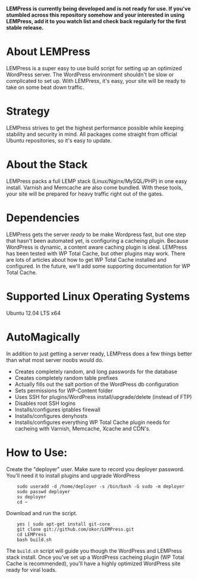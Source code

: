 **LEMPress is currently being developed and is not ready for use. If you've stumbled across this repository somehow and your interested in using LEMPress, add it to you watch list and check back regularly for the first stable release.**


About LEMPress
=========

LEMPress is a super easy to use build script for setting up an optimized WordPress server. The WordPress environment shouldn't be slow or complicated to set up. With LEMPress, it's easy, your site will be ready to take on some beat down traffic.


Strategy
========

LEMPress strives to get the highest performance possible while keeping stability and security in mind. All packages come straight from official Ubuntu repositories, so it's easy to update.


About the Stack
===============

LEMPress packs a full LEMP stack (Linux/Nginx/MySQL/PHP) in one easy install. Varnish and Memcache are also come bundled. With these tools, your site will be prepared for heavy traffic right out of the gates.


Dependencies
============

LEMPress gets the server _ready_ to be make Wordpress fast, but one step that hasn't been automated yet, is configuring a cacheing plugin. Because WordPress is dynamic, a content aware caching plugin is ideal. LEMPress has been tested with WP Total Cache, but other plugins may work. There are lots of articles about how to get WP Total Cache installed and configured. In the future, we'll add some supporting documentation for WP Total Cache.


Supported Linux Operating Systems
=================================

Ubuntu 12.04 LTS x64


AutoMagically
=============
In addition to just getting a server ready, LEMPress does a few things better than what most server noobs would do.

* Creates completely random, and long passwords for the database
* Creates completely random table prefixes
* Actually fills out the salt portion of the WordPress db configuration
* Sets permissions for WP-Content folder
* Uses SSH for plugins/WordPress install/upgrade/delete (instead of FTP)
* Disables root SSH logins
* Installs/configures iptables firewall
* Installs/configures denyhosts
* Installs/configures everything WP Total Cache plugin needs for cacheing with Varnish, Memcache, Xcache and CDN's.

How to Use:
========

Create the "deployer" user. Make sure to record you deployer password. You'll need it to install plugins and upgrade WordPress

        sudo useradd -d /home/deployer -s /bin/bash -G sudo -m deployer
        sudo passwd deployer
        su deployer
        cd ~

Download and run the script.

        yes | sudo apt-get install git-core
        git clone git://github.com/okor/LEMPress.git
        cd LEMPress
        bash build.sh

The `build.sh` script will guide you though the WordPress and LEMPress stack install. Once you've set up a WordPress cacheing plugin (WP Total Cache is recommended), you'll have a highly optimized WordPress site ready for viral loads.